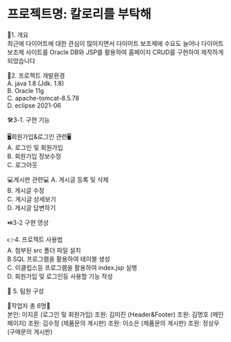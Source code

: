 # 프로젝트명: 칼로리를 부탁해

📑1. 개요 <br>
최근에 다이어트에 대한 관심이 많아지면서 다이어트 보조제에 수요도 늘어나
다이어트 보조제 사이트를 Oracle DB와 JSP를 활용하여 홈페이지 CRUD를 구현하여 제작하게 되었습니다

🔧2. 프로젝트 개발환경 <br>
A. java 1.8 (Jdk. 1.8) <br>
B. Oracle 11g <br>
C. apache-tomcat-8.5.78 <br>
D. eclipse 2021-06

🛠️3-1. 구현 기능 <br>

🖥️회원가입&로그인 관련🖥️
<br>
A. 로그인 및 회원가입
<br>
B. 회원가입 정보수정
<br>
C. 로그아웃

💻게시판 관련💻
A. 게시글 등록 및 삭제 <br>
B. 게시글 수정 <br>
C. 게시글 상세보기 <br>
D. 게시글 답변하기 

⏯️3-2 구현 영상 <br>











👉4. 프로젝트 사용법 <br>
A. 첨부된 src 폴더 파일 설치 <br>
B.SQL 프로그램을 활용하여 테이블 생성 <br>
C. 이클립스등 프로그램을 활용하여 index.jsp 실행 <br>
D. 회원가입 및 로그인등 사용할 기능 작성 <br>



🙆 5. 팀원 구성

🙍작업자 총 6명🙍 
<br>
본인: 이지훈 (로그인 및 회원가입)
조원: 김미진 (Header&Footer)
조원: 김명호 (메인페이지)
조원: 김수정 (제품문의 게시판)
조원: 이소은 (제품문의 게시판)
조원: 정상우 (구매문의 게시판)


